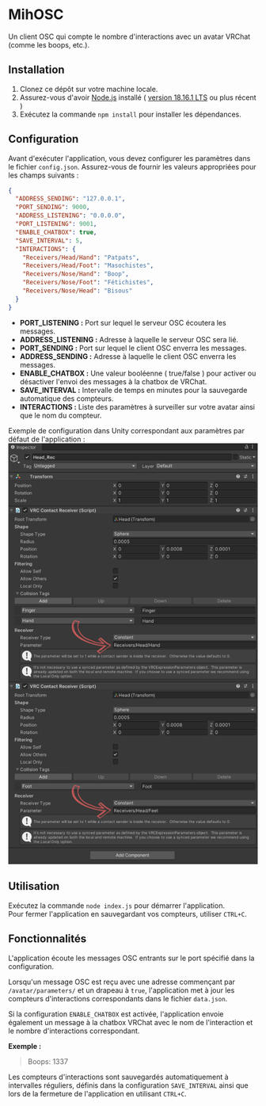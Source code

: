 # MihOSC

Un client OSC qui compte le nombre d'interactions avec un avatar VRChat (comme les boops, etc.).

## Installation

1. Clonez ce dépôt sur votre machine locale.
2. Assurez-vous d'avoir [Node.js](https://nodejs.org) installé ( [version 18.16.1 LTS](https://nodejs.org) ou plus récent )
3. Exécutez la commande `npm install` pour installer les dépendances.

## Configuration

Avant d'exécuter l'application, vous devez configurer les paramètres dans le fichier `config.json`. Assurez-vous de fournir les valeurs appropriées pour les champs suivants :
```json
{
  "ADDRESS_SENDING": "127.0.0.1",
  "PORT_SENDING": 9000,
  "ADDRESS_LISTENING": "0.0.0.0",
  "PORT_LISTENING": 9001,
  "ENABLE_CHATBOX": true,
  "SAVE_INTERVAL": 5,
  "INTERACTIONS": {
    "Receivers/Head/Hand": "Patpats",
    "Receivers/Head/Foot": "Masochistes",
    "Receivers/Nose/Hand": "Boop",
    "Receivers/Nose/Foot": "Fétichistes",
    "Receivers/Nose/Head": "Bisous"
  }
}
```

- **PORT_LISTENING :** Port sur lequel le serveur OSC écoutera les messages.
- **ADDRESS_LISTENING :** Adresse à laquelle le serveur OSC sera lié.
- **PORT_SENDING :** Port sur lequel le client OSC enverra les messages.
- **ADDRESS_SENDING :** Adresse à laquelle le client OSC enverra les messages.
- **ENABLE_CHATBOX :** Une valeur booléenne ( true/false ) pour activer ou désactiver l'envoi des messages à la chatbox de VRChat.
- **SAVE_INTERVAL :** Intervalle de temps en minutes pour la sauvegarde automatique des compteurs.
- **INTERACTIONS :** Liste des paramètres à surveiller sur votre avatar ainsi que le nom du compteur.

Exemple de configuration dans Unity correspondant aux paramètres par défaut de l'application :
![Configuration Unity](https://raw.githubusercontent.com/Mihoko-Okayami/mihosc/master/exemples/unity.png)

## Utilisation

Exécutez la commande `node index.js` pour démarrer l'application.  
Pour fermer l'application en sauvegardant vos compteurs, utiliser `CTRL+C`.

## Fonctionnalités

L'application écoute les messages OSC entrants sur le port spécifié dans la configuration.

Lorsqu'un message OSC est reçu avec une adresse commençant par `/avatar/parameters/` et un drapeau à `true`, l'application met à jour les compteurs d'interactions correspondants dans le fichier `data.json`.

Si la configuration `ENABLE_CHATBOX` est activée, l'application envoie également un message à la chatbox VRChat avec le nom de l'interaction et le nombre d'interactions correspondant.

**Exemple :** 

> Boops: 1337

Les compteurs d'interactions sont sauvegardés automatiquement à intervalles réguliers, définis dans la configuration `SAVE_INTERVAL` ainsi que lors de la fermeture de l'application en utilisant `CTRL+C`.

